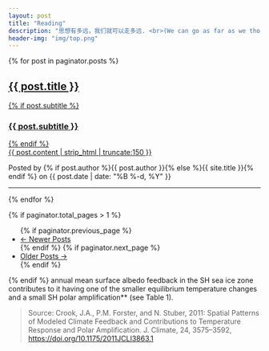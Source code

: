 ```yaml
---
layout: post 
title: "Reading" 
description: "思想有多远，我们就可以走多远. <br>(We can go as far as we thought)" 
header-img: "img/top.png" 
---
```


{% for post in paginator.posts %}
<div class="post-preview">
    <a href="{{ post.url | prepend: site.baseurl }}">
        <h2 class="post-title">            
            {{ post.title }}
        </h2>
        {% if post.subtitle %}
        <h3 class="post-subtitle">
            {{ post.subtitle }}
        </h3>
        {% endif %}
        <div class="post-content-preview">
            {{ post.content | strip_html | truncate:150 }}
        </div>
    </a>
    <p class="post-meta">Posted by {% if post.author %}{{ post.author }}{% else %}{{ site.title }}{% endif %} on {{ post.date | date: "%B %-d, %Y" }}</p>
</div>

<hr>
{% endfor %}

<!-- Pager -->
{% if paginator.total_pages > 1 %}
<ul class="pager">
    {% if paginator.previous_page %}
    <li class="previous">
        <a href="{{ paginator.previous_page_path | prepend: site.baseurl | replace: '//', '/' }}">&larr; Newer Posts</a>
    </li>
    {% endif %}
    {% if paginator.next_page %}
    <li class="next">
        <a href="{{ paginator.next_page_path | prepend: site.baseurl | replace: '//', '/' }}">Older Posts &rarr;</a>
    </li>
    {% endif %}
</ul>
{% endif %}
annual mean surface albedo feedback in the SH sea ice zone contributes to it having one of the smaller equilibrium temperature changes and a small SH polar amplification** (see Table 1).

> Source: Crook, J.A., P.M. Forster, and N. Stuber, 2011: Spatial Patterns of Modeled Climate Feedback and Contributions to Temperature Response and Polar Amplification. J. Climate, 24, 3575–3592, https://doi.org/10.1175/2011JCLI3863.1 
